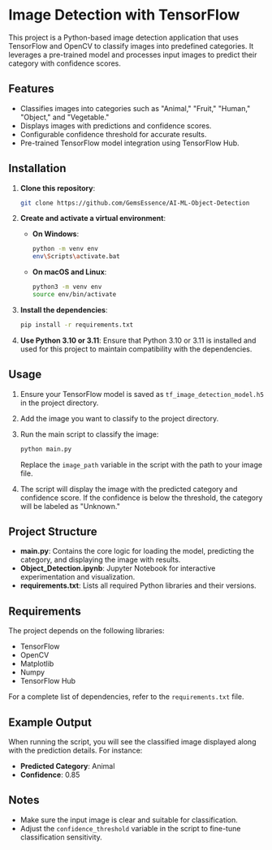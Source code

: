 # Image Detection with TensorFlow

This project is a Python-based image detection application that uses TensorFlow and OpenCV to classify images into predefined categories. It leverages a pre-trained model and processes input images to predict their category with confidence scores.

## Features

- Classifies images into categories such as "Animal," "Fruit," "Human," "Object," and "Vegetable."
- Displays images with predictions and confidence scores.
- Configurable confidence threshold for accurate results.
- Pre-trained TensorFlow model integration using TensorFlow Hub.

## Installation

1. **Clone this repository**:
   ```bash
   git clone https://github.com/GemsEssence/AI-ML-Object-Detection
   ```

2. **Create and activate a virtual environment**:

   - **On Windows**:
     ```bash
     python -m venv env
     env\Scripts\activate.bat
     ```

   - **On macOS and Linux**:
     ```bash
     python3 -m venv env
     source env/bin/activate
     ```

3. **Install the dependencies**:
   ```bash
   pip install -r requirements.txt
   ```

4. **Use Python 3.10 or 3.11**:
   Ensure that Python 3.10 or 3.11 is installed and used for this project to maintain compatibility with the dependencies.

## Usage

1. Ensure your TensorFlow model is saved as `tf_image_detection_model.h5` in the project directory.
2. Add the image you want to classify to the project directory.
3. Run the main script to classify the image:

   ```bash
   python main.py
   ```

   Replace the `image_path` variable in the script with the path to your image file.

4. The script will display the image with the predicted category and confidence score. If the confidence is below the threshold, the category will be labeled as "Unknown."

## Project Structure

- **main.py**: Contains the core logic for loading the model, predicting the category, and displaying the image with results.
- **Object_Detection.ipynb**: Jupyter Notebook for interactive experimentation and visualization.
- **requirements.txt**: Lists all required Python libraries and their versions.

## Requirements

The project depends on the following libraries:

- TensorFlow
- OpenCV
- Matplotlib
- Numpy
- TensorFlow Hub

For a complete list of dependencies, refer to the `requirements.txt` file.

## Example Output

When running the script, you will see the classified image displayed along with the prediction details. For instance:

- **Predicted Category**: Animal
- **Confidence**: 0.85

## Notes

- Make sure the input image is clear and suitable for classification.
- Adjust the `confidence_threshold` variable in the script to fine-tune classification sensitivity.

